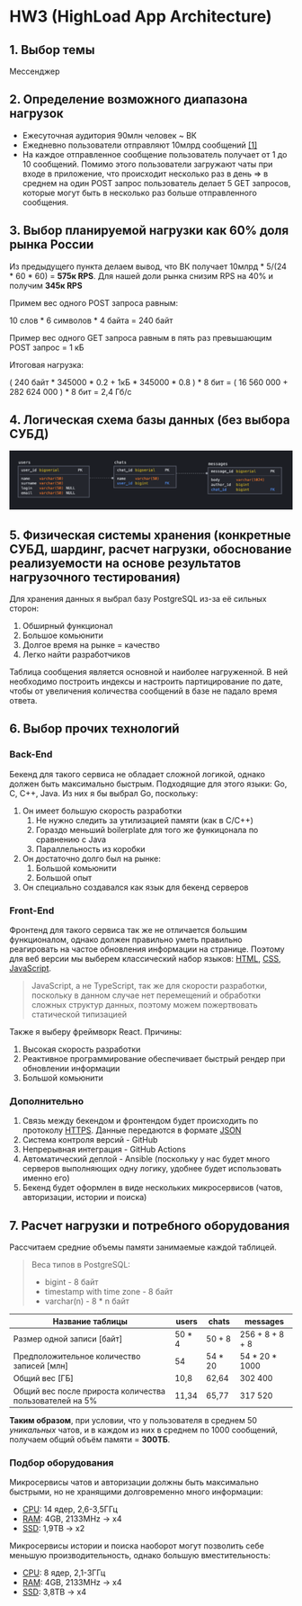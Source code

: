 # HW3 (HighLoad App Architecture)

## 1. Выбор темы
Мессенджер

## 2. Определение возможного диапазона нагрузок
* Ежесуточная аудитория 90млн человек ~ ВК
* Ежедневно пользователи отправляют 10млрд сообщений [[1]](https://iz.ru/872421/2019-04-25/chislo-ezhednevnykh-soobshchenii-vkontakte-vyroslo-do-10-mlrd)
* На каждое отправленное сообщение пользователь получает от 1 до 10 сообщений. Помимо этого пользователи загружают чаты при входе в приложение, что происходит несколько раз в день => в среднем на один POST запрос пользователь делает 5 GET запросов, которые могут быть в несколько раз больше отправленного сообщения.

## 3. Выбор планируемой нагрузки как 60% доля рынка России
Из предыдущего пункта делаем вывод, что ВК получает 10млрд * 5/(24 * 60 * 60) = **575к RPS**. Для нашей доли рынка снизим RPS на 40% и получим **345к RPS**

Примем вес одного POST запроса равным:

10 слов * 6 символов * 4 байта = 240 байт

Пример вес одного GET запроса равным в пять раз превышающим POST запрос = 1 кБ


Итоговая нагрузка:

( 240 байт * 345000 * 0.2 + 1кБ * 345000 * 0.8 ) * 8 бит = ( 16 560 000 + 282 624 000 ) * 8 бит = 2,4 Гб/с

## 4. Логическая схема базы данных (без выбора СУБД)
![db_scheme](images/db_scheme.png)

## 5. Физическая системы хранения (конкретные СУБД, шардинг, расчет нагрузки, обоснование реализуемости на основе результатов нагрузочного тестирования)
Для хранения данных я выбрал базу PostgreSQL из-за её сильных сторон:
1. Обширный функционал
2. Большое комьюнити
3. Долгое время на рынке = качество
4. Легко найти разработчиков

Таблица сообщения является основной и наиболее нагруженной. В ней необходимо построить индексы и настроить партицирование по дате, чтобы от увеличения количества сообщений в базе не падало время ответа.

## 6. Выбор прочих технологий
### Back-End
Бекенд для такого сервиса не обладает сложной логикой, однако должен быть максимально быстрым. Подходящие для этого языки: Go, C, C++, Java. Из них я бы выбрал Go, поскольку:
1. Он имеет большую скорость разработки
    1. Не нужно следить за утилизацией памяти (как в C/C++)
    2. Гораздо меньший boilerplate для того же функицонала по сравнению с Java
    3. Параллельность из коробки
2. Он достаточно долго был на рынке:
    1. Большой комьюнити
    2. Большой опыт
3. Он специально создавался как язык для бекенд серверов

### Front-End
Фронтенд для такого сервиса так же не отличается большим функционалом, однако должен правильно уметь правильно реагировать на частое обновления информации на странице. Поэтому для веб версии мы выберем классический набор языков: [HTML](https://ru.wikipedia.org/wiki/HTML), [CSS](https://ru.wikipedia.org/wiki/CSS), [JavaScript](https://ru.wikipedia.org/wiki/JavaScript). 
> JavaScript, а не TypeScript, так же для скорости разработки, поскольку в данном случае нет перемещений и обработки сложных структур данных, поэтому можем пожертвовать статической типизацией

Также я выберу фреймворк React. Причины:
1. Высокая скорость разработки
2. Реактивное программирование обеспечивает быстрый рендер при обновлении информации
3. Большой комьюнити

### Дополнительно
1. Связь между бекендом и фронтендом будет происходить по протоколу [HTTPS](https://ru.wikipedia.org/wiki/HTTPS). Данные передаются в формате [JSON](https://ru.wikipedia.org/wiki/JSON)
2. Система контроля версий - GitHub
3. Непрерывная интеграция - GitHub Actions
4. Автоматический деплой - Ansible (поскольку у нас будет много серверов выполняющих одну логику, удобнее будет использовать именно его)
5. Бекенд будет оформлен в виде нескольких микросервисов (чатов, авторизации, истории и поиска)

## 7. Расчет нагрузки и потребного оборудования
Рассчитаем средние объемы памяти занимаемые каждой таблицей.

> Веса типов в PostgreSQL:
> * bigint - 8 байт
> * timestamp with time zone - 8 байт
> * varchar(n) - 8 * n байт

| Название таблицы                                        | users  | chats   | messages        |
|---------------------------------------------------------|--------|---------|-----------------|
| Размер одной записи [байт]                              | 50 * 4 | 50 + 8  | 256 + 8 + 8 + 8 |
| Предположительное количество записей [млн]              | 54     | 54 * 20 | 54 * 20 * 1000  |
| Общий вес [ГБ]                                          | 10,8   | 62,64   | 302 400         |
| Общий вес после прироста количества пользователей на 5% | 11,34  | 65,77   | 317 520         |


**Таким образом**, при условии, что у пользователя в среднем 50 *уникальных* чатов, и в каждом из них в среднем по 1000 сообщений, получаем общий объём памяти = **300ТБ**.

### Подбор оборудования
Микросервисы чатов и авторизации должны быть максимально быстрыми, но не хранящими долговременно много информации:
* [CPU](https://www.citilink.ru/catalog/computers_and_notebooks/servers_and_net_equipments/server_cpu/381950/properties/): 14 ядер, 2,6-3,5ГГц
* [RAM](https://www.citilink.ru/catalog/computers_and_notebooks/servers_and_net_equipments/server_memories/994294/): 4GB, 2133MHz -> x4
* [SSD](https://www.citilink.ru/catalog/computers_and_notebooks/hdd/ssd_in/1078055/): 1,9TB -> x2

Микросервисы истории и поиска наоборот могут позволить себе меньшую производительность, однако большую вместительность:
* [CPU](https://www.citilink.ru/catalog/computers_and_notebooks/servers_and_net_equipments/server_cpu/1125580/properties/): 8 ядер, 2,1-3ГГц 
* [RAM](https://www.citilink.ru/catalog/computers_and_notebooks/servers_and_net_equipments/server_memories/994294/): 4GB, 2133MHz -> x4
* [SSD](https://www.citilink.ru/catalog/computers_and_notebooks/hdd/ssd_in/1179581/): 3,8TB -> x4
